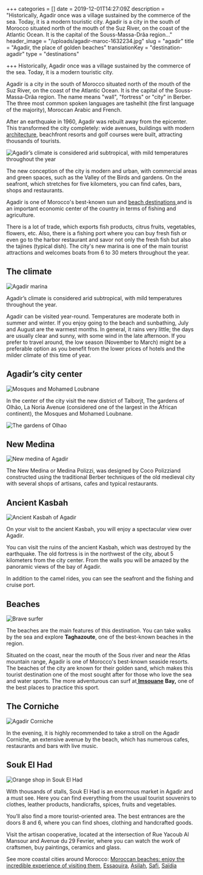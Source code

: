 +++
categories = []
date = 2019-12-01T14:27:09Z
description = "Historically, Agadir once was a village sustained by the commerce of the sea. Today, it is a modern touristic city. Agadir is a city in the south of Morocco situated north of the mouth of the Suz River, on the coast of the Atlantic Ocean. It is the capital of the Souss-Massa-Drâa region..."
header_image = "/uploads/agadir-maroc-1632234.jpg"
slug = "agadir"
title = "Agadir, the place of golden beaches"
translationKey = "destination-agadir"
type = "destinations"

+++
Historically, Agadir once was a village sustained by the commerce of the sea. Today, it is a modern touristic city.

Agadir is a city in the south of Morocco situated north of the mouth of the Suz River, on the coast of the Atlantic Ocean. It is the capital of the Souss-Massa-Drâa region. The name means "wall", "fortress" or "city" in Berber. The three most common spoken languages are tashelhit (the first language of the majority), Moroccan Arabic and French.

After an earthquake in 1960, Agadir was rebuilt away from the epicenter. This transformed the city completely: wide avenues, buildings with modern [architecture](/en/blog/moroccan-architecture/ "Moroccan Architecture "), beachfront resorts and golf courses were built, attracting thousands of tourists.

![Agadir’s climate is considered arid subtropical, with mild temperatures throughout the year](/uploads/Agadir7.jpg "Beautiful and cozy beach")

The new conception of the city is modern and urban, with commercial areas and green spaces, such as the Valley of the Birds and gardens. On the seafront, which stretches for five kilometers, you can find cafes, bars, shops and restaurants.

Agadir is one of Morocco's best-known sun and [beach destinations ](/en/destinations/enjoy-the-incredible-experience-of-visiting-the-moroccan-beaches/ "Moroccan beaches: enjoy the incredible experience of visiting them ")and is an important economic center of the country in terms of fishing and agriculture.

There is a lot of trade, which exports fish products, citrus fruits, vegetables, flowers, etc. Also, there is a fishing port where you can buy fresh fish or even go to the harbor restaurant and savor not only the fresh fish but also the tajines (typical dish). The city's new marina is one of the main tourist attractions and welcomes boats from 6 to 30 meters throughout the year.

## **The climate**

![Agadir marina](/uploads/Agadir2.jpg "Agadir marina")

Agadir’s climate is considered arid subtropical, with mild temperatures throughout the year.

Agadir can be visited year-round. Temperatures are moderate both in summer and winter. If you enjoy going to the beach and sunbathing, July and August are the warmest months. In general, it rains very little; the days are usually clear and sunny, with some wind in the late afternoon. If you prefer to travel around, the low season (November to March) might be a preferable option as you benefit from the lower prices of hotels and the milder climate of this time of year.

## **Agadir’s city center**

![ Mosques and Mohamed Loubnane](/uploads/1024px-Agadir_28.01.2011_15-40-03.jpg "Agadir city center")

In the center of the city visit the new district of Talborjt, The gardens of Olhão, La Noria Avenue (considered one of the largest in the African continent), the Mosques and Mohamed Loubnane.

![The gardens of Olhao](/uploads/Agadir9.jpeg "The gardens of Olhao")

## **New Medina**

![New medina of Agadir](/uploads/Agadir6.jpg "New medina of Agadir")

The New Medina or Medina Polizzi, was designed by Coco Polizziand constructed using the traditional Berber techniques of the old medieval city with several shops of artisans, cafes and typical restaurants.

## **Ancient Kasbah**

![Ancient Kasbah of Agadir](/uploads/Agadir4.jpg "Ancient Kasbah of Agadir")

On your visit to the ancient Kasbah, you will enjoy a spectacular view over Agadir.

You can visit the ruins of the ancient Kasbah, which was destroyed by the earthquake. The old fortress is in the northwest of the city, about 5 kilometers from the city center. From the walls you will be amazed by the panoramic views of the bay of Agadir.

In addition to the camel rides, you can see the seafront and the fishing and cruise port.

## **Beaches**

![Brave surfer](/uploads/Agadir3.jpg "Brave surfer")

The beaches are the main features of this destination. You can take walks by the sea and explore **Taghazoute**, one of the best-known beaches in the region.

Situated on the coast, near the mouth of the Sous river and near the Atlas mountain range, Agadir is one of Morocco's best-known seaside resorts. The beaches of the city are known for their golden sand, which makes this tourist destination one of the most sought after for those who love the sea and water sports. The more adventurous can surf at[ **Imsouane**](/en/destinations/imsouane/ "Imsouane: one of their favourite Moroccan surf spots") **Bay,** one of the best places to practice this sport.

## **The Corniche**

![Agadir Corniche](/uploads/maroc-agadir-marina.jpg "Agadir Corniche")

In the evening, it is highly recommended to take a stroll on the Agadir Corniche, an extensive avenue by the beach, which has numerous cafes, restaurants and bars with live music.

## **Souk El Had**

![Orange shop in Souk El Had](/uploads/Agadir5.jpg "Orange shop in Souk El Had")

With thousands of stalls, Souk El Had is an enormous market in Agadir and a must see. Here you can find everything from the usual tourist souvenirs to clothes, leather products, handicrafts, spices, fruits and vegetables.

You’ll also find a more tourist-oriented area. The best entrances are the doors 8 and 6, where you can find shoes, clothing and handcrafted goods.

Visit the artisan cooperative, located at the intersection of Rue Yacoub Al Mansour and Avenue du 29 Fevrier, where you can watch the work of craftsmen, buy paintings, ceramics and glass.

See more coastal cities around Morocco: [Moroccan beaches: enjoy the incredible experience of visiting them](/en/destinations/enjoy-the-incredible-experience-of-visiting-the-moroccan-beaches/ "Moroccan beaches: enjoy the incredible experience of visiting them"), [Essaouira](/en/destinations/essaouira/ "Essaouira, a trip of beaches, beauties and culture"), [Asilah](/en/destinations/asilah/ "Asilah"), [Safi](/en/destinations/safi/ "Safi"),  [Saïdia](/en/destinations/saidia/ "Saïdia, the jewel of the Mediterranean")